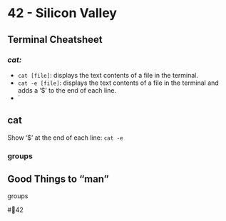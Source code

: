 # 42 -  Silicon Valley
## Terminal Cheatsheet
### *cat:*
* `cat [file]`: displays the text contents of a file in the terminal.
* `cat -e [file]`: displays the text contents of a file in the terminal and adds a ’$’ to the end of each line.
* `
## cat
Show ‘$’ at the end of each line:
`cat -e`

### groups





## Good Things to “man”
groups

#🌴42
